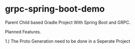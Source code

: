 # grpc-spring-boot-demo
Parent Child based Gradle Project With Spring Boot and GRPC.

Planned Features.

1.) The Proto Generation need to be done in a Seperate Project 

